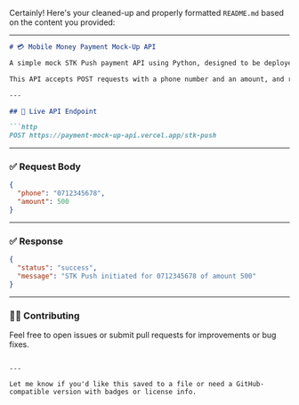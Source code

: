 Certainly! Here's your cleaned-up and properly formatted `README.md` based on the content you provided:

---

````markdown
# 💳 Mobile Money Payment Mock-Up API

A simple mock STK Push payment API using Python, designed to be deployed on [Vercel](https://vercel.com) as a serverless function.

This API accepts POST requests with a phone number and an amount, and returns a mock response indicating a successful STK push initiation.

---

## 🚀 Live API Endpoint

```http
POST https://payment-mock-up-api.vercel.app/stk-push
````

---

### ✅ Request Body

```json
{
  "phone": "0712345678",
  "amount": 500
}
```

---

### ✅ Response

```json
{
  "status": "success",
  "message": "STK Push initiated for 0712345678 of amount 500"
}
```

---

### 👨‍💻 Contributing

Feel free to open issues or submit pull requests for improvements or bug fixes.

```

---

Let me know if you'd like this saved to a file or need a GitHub-compatible version with badges or license info.
```
